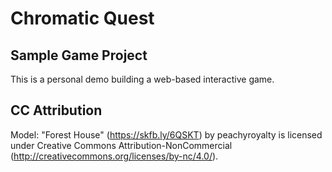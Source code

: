 # Chromatic Quest
## Sample Game Project

This is a personal demo building a web-based interactive game.

## CC Attribution

Model: "Forest House" (https://skfb.ly/6QSKT) by peachyroyalty is licensed under Creative Commons Attribution-NonCommercial (http://creativecommons.org/licenses/by-nc/4.0/).